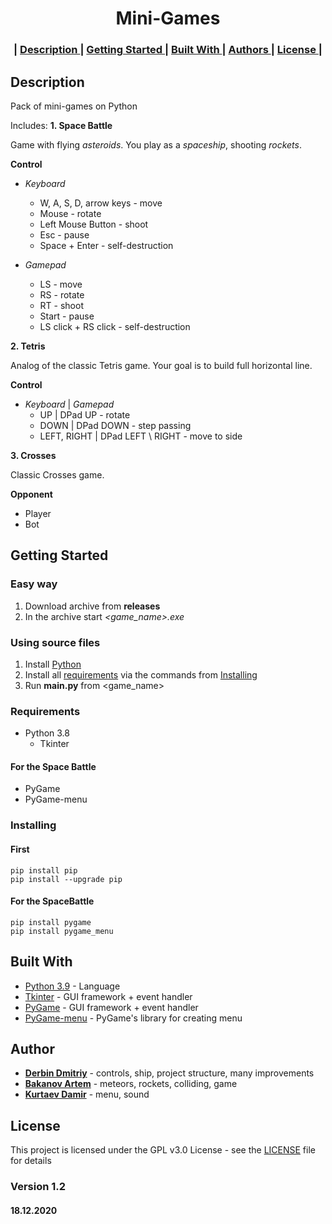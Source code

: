 <h1 align="center">
    Mini-Games
</h1>

<h3 align="center"> |
    <a href="#Description"> Description </a> |
    <a href="#Getting-Started"> Getting Started </a> |
    <a href="#Built-With"> Built With </a> |
    <a href="#Authors"> Authors </a> |
    <a href="#License"> License </a> |
</h3> 

## Description

Pack of mini-games on Python

Includes:
**1. Space Battle**

Game with flying _asteroids_. You play as a _spaceship_, shooting _rockets_.

**Control**

* _Keyboard_
    * W, A, S, D, arrow keys - move
    * Mouse - rotate
    * Left Mouse Button - shoot
    * Esc - pause
    * Space + Enter - self-destruction
    
* _Gamepad_
    * LS - move
    * RS - rotate
    * RT - shoot
    * Start - pause
    * LS click + RS click - self-destruction
        
**2. Tetris**

Analog of the classic Tetris game. Your goal is to build full horizontal line.

**Control**

* _Keyboard_ | _Gamepad_
    * UP | DPad UP - rotate
    * DOWN | DPad DOWN - step passing
    * LEFT, RIGHT | DPad LEFT \ RIGHT - move to side

**3. Crosses**

Classic Crosses game.

**Opponent**
* Player
* Bot

## Getting Started

### Easy way

1. Download archive from **releases**
2. In the archive start _<game_name>.exe_

### Using source files
1. Install [Python](https://www.python.org/)
2. Install all [requirements](#Requirements) via the commands from [Installing](#Installing)
3. Run **main.py** from <game_name>


### Requirements

* Python 3.8
    * Tkinter

#### For the Space Battle

* PyGame
* PyGame-menu


### Installing

#### First
```
pip install pip
pip install --upgrade pip
```
#### For the SpaceBattle
```
pip install pygame
pip install pygame_menu
```


## Built With

* [Python 3.9](https://www.python.org) - Language
* [Tkinter](https://tkdocs.com) - GUI framework + event handler
* [PyGame](https://www.pygame.org/news) - GUI framework + event handler
* [PyGame-menu](https://pygame-menu.readthedocs.io/en/latest/) - PyGame's library for creating menu


## Author

* [**Derbin Dmitriy**](https://github.com/T1GIT) - controls, ship, project structure, many improvements
* [**Bakanov Artem**](https://github.com/Attilene) - meteors, rockets, colliding, game
* [**Kurtaev Damir**](https://github.com/Amikuto) - menu, sound


## License

This project is licensed under the GPL v3.0 License - see the [LICENSE](LICENSE) file for details


### Version 1.2
#### 18.12.2020
